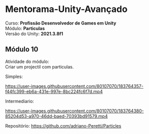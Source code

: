 # Mentorama-Unity-Avançado

Curso: **Profissão Desenvolvedor de Games em Unity**<br/>
Módulo: **Particulas**<br/>
Versão do Unity: **2021.3.8f1**<br/>


## Módulo 10

Atividade do módulo:<br/>
Criar um projectil com particulas.<br/>

Simples:

https://user-images.githubusercontent.com/80107070/183764357-f44fc399-eb6a-431e-997e-8bc224fc6f7d.mp4

Intermediario:

https://user-images.githubusercontent.com/80107070/183764380-85204d53-a970-46dd-baed-70393bd91579.mp4


Repositório: https://github.com/adriano-Peretti/Particles
